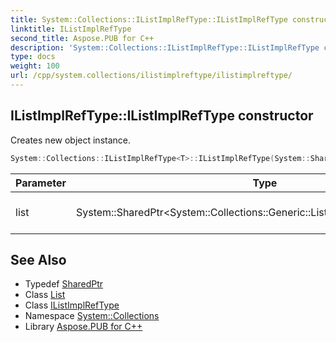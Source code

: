 ```yaml
---
title: System::Collections::IListImplRefType::IListImplRefType constructor
linktitle: IListImplRefType
second_title: Aspose.PUB for C++
description: 'System::Collections::IListImplRefType::IListImplRefType constructor. Creates new object instance in C++.'
type: docs
weight: 100
url: /cpp/system.collections/ilistimplreftype/ilistimplreftype/
---
```

## IListImplRefType::IListImplRefType constructor


Creates new object instance.

```cpp
System::Collections::IListImplRefType<T>::IListImplRefType(System::SharedPtr<System::Collections::Generic::List<System::SharedPtr<T>>> list)
```


| Parameter | Type | Description |
| --- | --- | --- |
| list | System::SharedPtr\<System::Collections::Generic::List\<System::SharedPtr\<T\>\>\> | generic collection to wrap |

## See Also

* Typedef [SharedPtr](../../../system/sharedptr/)
* Class [List](../../../system.collections.generic/list/)
* Class [IListImplRefType](../)
* Namespace [System::Collections](../../)
* Library [Aspose.PUB for C++](../../../)
